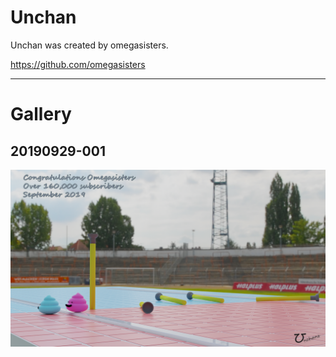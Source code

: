 # Unchan

Unchan was created by omegasisters.

<https://github.com/omegasisters>


***

# Gallery

## 20190929-001
![Unchan Sticks](./20190929.supponstick/20190929.001.ssb.png)
